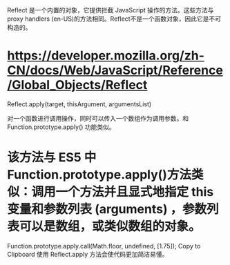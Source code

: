 <!--
 * @Description: 
 * @Author: xlm
 * @Date: 2023-03-03 10:56:48
 * @LastEditTime: 2023-03-03 10:57:22
 * @LastEditors: xlm
-->


Reflect 是一个内置的对象，它提供拦截 JavaScript 操作的方法。这些方法与proxy handlers (en-US)的方法相同。Reflect不是一个函数对象，因此它是不可构造的。

# https://developer.mozilla.org/zh-CN/docs/Web/JavaScript/Reference/Global_Objects/Reflect

Reflect.apply(target, thisArgument, argumentsList)

对一个函数进行调用操作，同时可以传入一个数组作为调用参数。和 Function.prototype.apply() 功能类似。



# 该方法与 ES5 中Function.prototype.apply()方法类似：调用一个方法并且显式地指定 this 变量和参数列表 (arguments) ，参数列表可以是数组，或类似数组的对象。

Function.prototype.apply.call(Math.floor, undefined, [1.75]);
Copy to Clipboard
使用 Reflect.apply 方法会使代码更加简洁易懂。